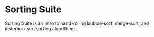 # Sorting Suite

Sorting Suite is an intro to hand-rolling bubble-sort, merge-sort, and instertion-sort sorting algorithms.
